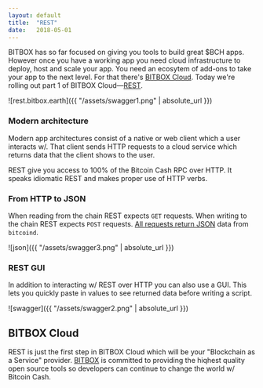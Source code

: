 ```yaml
---
layout: default
title:  "REST"
date:   2018-05-01
---
```


BITBOX has so far focused on giving you tools to build great $BCH apps. However once you have a working app you need cloud infrastructure to deploy, host and scale your app. You need an ecosytem of add-ons to take your app to the next level. For that there's [BITBOX Cloud](https://cloud.bitbox.earth/). Today we're rolling out part 1 of BITBOX Cloud&mdash;[REST](https://rest.bitbox.earth).

![rest.bitbox.earth]({{ "/assets/swagger1.png" | absolute_url }})

### Modern architecture

Modern app architectures consist of a native or web client which a user interacts w/. That client sends HTTP requests to a cloud service which returns data that the client shows to the user.

REST give you access to 100% of the Bitcoin Cash RPC over HTTP. It speaks idiomatic REST and makes proper use of HTTP verbs.

### From HTTP to JSON

When reading from the chain REST expects `GET` requests. When writing to the chain REST expects `POST` requests. [All requests return JSON](https://rest.bitbox.earth/v1/blockchain/getTxOut/d94b98cf5b192f15abaac6201a407f500ce2cba23d4cbb79c712e3aa4e1bb7cf/0) data from `bitcoind`.

![json]({{ "/assets/swagger3.png" | absolute_url }})

### REST GUI

In addition to interacting w/ REST over HTTP you can also use a GUI. This lets you quickly paste in values to see returned data before writing a script.

![swagger]({{ "/assets/swagger2.png" | absolute_url }})

## BITBOX Cloud

REST is just the first step in BITBOX Cloud which will be your "Blockchain as a Service" provider. [BITBOX](https://www.bitbox.earth/) is committed to providing the hiqhest quality open source tools so developers can continue to change the world w/ Bitcoin Cash.
